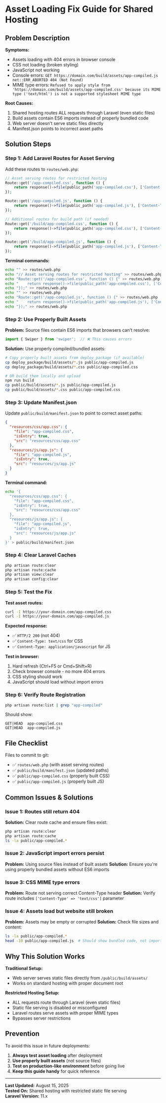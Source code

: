 # Asset Loading Fix Guide for Shared Hosting

## Problem Description

**Symptoms:**
- Assets loading with 404 errors in browser console
- CSS not loading (broken styling)  
- JavaScript not working
- Console errors: `GET https://domain.com/build/assets/app-compiled.js net::ERR_ABORTED 404 (Not Found)`
- MIME type errors: `Refused to apply style from 'https://domain.com/build/assets/app-compiled.css' because its MIME type ('text/html') is not a supported stylesheet MIME type`

**Root Causes:**
1. Shared hosting routes ALL requests through Laravel (even static files)
2. Build assets contain ES6 imports instead of properly bundled code
3. Web server doesn't serve static files directly
4. Manifest.json points to incorrect asset paths

## Solution Steps

### Step 1: Add Laravel Routes for Asset Serving

Add these routes to `routes/web.php`:

```php
// Asset serving routes for restricted hosting
Route::get('/app-compiled.css', function () {
    return response()->file(public_path('app-compiled.css'), ['Content-Type' => 'text/css']);
});

Route::get('/app-compiled.js', function () {
    return response()->file(public_path('app-compiled.js'), ['Content-Type' => 'application/javascript']);
});

// Additional routes for build path (if needed)
Route::get('/build/app-compiled.css', function () {
    return response()->file(public_path('app-compiled.css'), ['Content-Type' => 'text/css']);
});

Route::get('/build/app-compiled.js', function () {
    return response()->file(public_path('app-compiled.js'), ['Content-Type' => 'application/javascript']);
});
```

**Terminal commands:**
```bash
echo "" >> routes/web.php
echo "// Asset serving routes for restricted hosting" >> routes/web.php
echo "Route::get('/app-compiled.css', function () {" >> routes/web.php
echo "    return response()->file(public_path('app-compiled.css'), ['Content-Type' => 'text/css']);" >> routes/web.php
echo "});" >> routes/web.php
echo "" >> routes/web.php
echo "Route::get('/app-compiled.js', function () {" >> routes/web.php
echo "    return response()->file(public_path('app-compiled.js'), ['Content-Type' => 'application/javascript']);" >> routes/web.php
echo "});" >> routes/web.php
```

### Step 2: Use Properly Built Assets

**Problem:** Source files contain ES6 imports that browsers can't resolve:
```javascript
import { Swiper } from 'swiper';  // ❌ This causes errors
```

**Solution:** Use properly compiled/bundled assets:

```bash
# Copy properly built assets from deploy_package (if available)
cp deploy_package/build/assets/*.js public/app-compiled.js
cp deploy_package/build/assets/*.css public/app-compiled.css

# OR build them locally and upload
npm run build
cp public/build/assets/*.js public/app-compiled.js  
cp public/build/assets/*.css public/app-compiled.css
```

### Step 3: Update Manifest.json

Update `public/build/manifest.json` to point to correct asset paths:

```json
{
  "resources/css/app.css": {
    "file": "app-compiled.css",
    "isEntry": true,
    "src": "resources/css/app.css"
  },
  "resources/js/app.js": {
    "file": "app-compiled.js", 
    "isEntry": true,
    "src": "resources/js/app.js"
  }
}
```

**Terminal command:**
```bash
echo '{
  "resources/css/app.css": {
    "file": "app-compiled.css",
    "isEntry": true,
    "src": "resources/css/app.css"
  },
  "resources/js/app.js": {
    "file": "app-compiled.js",
    "isEntry": true,
    "src": "resources/js/app.js"
  }
}' > public/build/manifest.json
```

### Step 4: Clear Laravel Caches

```bash
php artisan route:clear
php artisan route:cache  
php artisan view:clear
php artisan config:clear
```

### Step 5: Test the Fix

**Test asset routes:**
```bash
curl -I https://your-domain.com/app-compiled.css
curl -I https://your-domain.com/app-compiled.js
```

**Expected response:**
- ✅ `HTTP/2 200` (not 404)
- ✅ `Content-Type: text/css` for CSS
- ✅ `Content-Type: application/javascript` for JS

**Test in browser:**
1. Hard refresh (Ctrl+F5 or Cmd+Shift+R)
2. Check browser console - no more 404 errors
3. CSS styling should work
4. JavaScript should load without import errors

### Step 6: Verify Route Registration

```bash
php artisan route:list | grep "app-compiled"
```

Should show:
```
GET|HEAD  app-compiled.css  
GET|HEAD  app-compiled.js
```

## File Checklist

Files to commit to git:
- ✅ `routes/web.php` (with asset serving routes)
- ✅ `public/build/manifest.json` (updated paths)  
- ✅ `public/app-compiled.css` (properly built CSS)
- ✅ `public/app-compiled.js` (properly built JS)

## Common Issues & Solutions

### Issue 1: Routes still return 404
**Solution:** Clear route cache and ensure files exist:
```bash
php artisan route:clear
php artisan route:cache
ls -la public/app-compiled.*
```

### Issue 2: JavaScript import errors persist
**Problem:** Using source files instead of built assets
**Solution:** Ensure you're using properly bundled assets without ES6 imports

### Issue 3: CSS MIME type errors
**Problem:** Route not serving correct Content-Type header
**Solution:** Verify route includes `['Content-Type' => 'text/css']` parameter

### Issue 4: Assets load but website still broken
**Problem:** Assets may be empty or corrupted
**Solution:** Check file sizes and content:
```bash
ls -la public/app-compiled.*
head -10 public/app-compiled.js  # Should show bundled code, not imports
```

## Why This Solution Works

**Traditional Setup:**
- Web server serves static files directly from `/public/build/assets/`
- Works on standard hosting with proper document root

**Restricted Hosting Setup:**
- ALL requests route through Laravel (even static files)
- Static file serving is disabled or misconfigured
- Laravel routes serve assets with proper MIME types
- Bypasses server restrictions

## Prevention

To avoid this issue in future deployments:

1. **Always test asset loading** after deployment
2. **Use properly built assets** (not source files)
3. **Test on production-like environment** before going live
4. **Keep this guide handy** for quick reference

---

**Last Updated:** August 15, 2025  
**Tested On:** Shared hosting with restricted static file serving  
**Laravel Version:** 11.x